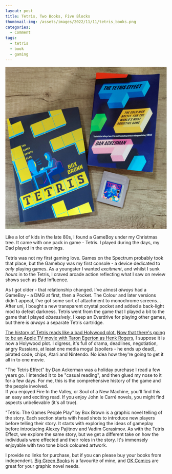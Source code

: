 ```yaml
---
layout: post
title: Tetris, Two Books, Five Blocks
thumbnail-img: /assets/images/2022/11/11/tetris_books.png
categories:
  - Comment
tags: 
  - tetris
  - book
  - gaming
---
```


![Two Books and a Tetris Gameboy Cartridge on a table - Dan Ackerman's "The Tetris Effect" and Box Brown's "Tetris: The Games People Play"](/assets/images/2022/11/11/tetris_books.jpg)

Like a lot of kids in the late 80s, I found a GameBoy under my Christmas 
tree.  It came with one pack in game - Tetris.  I played during the days, my Dad 
played in the evenings.

Tetris was not my first gaming love.  Games on the Spectrum probably took that place, 
but the Gameboy was my first console - a device dedicated to *only* playing games. 
As a youngster I wanted *excitment*, and whilst I sunk *hours* in to the Tetris, I 
craved arcade action reflecting what I saw on review shows such as Bad Influence.

As I got older - that relationship changed.  I've almost *always* had a GameBoy - 
a DMG at first, then a Pocket.  The Colour and later versions didn't appeal, I've 
got some sort of attachment to monochrome screens... After uni, I bought a new transparent 
crystal pocket and added a back-light mod to defeat darkness.  Tetris went from the game that I played 
a bit to the game that I played *obsessively*.  I keep an Everdrive for playing 
other games, but there is *always* a separate Tetris cartridge.

[The history of Tetris reads like a bad Holywood plot.](https://en.wikipedia.org/wiki/Tetris#History) [Now 
that there's going to be an Apple TV movie with Taron Egerton as Henk Rogers](https://en.wikipedia.org/wiki/Tetris_(film)), 
I suppose it is now a Holywood plot.  I digress, it's full of drama, deadlines, 
negotiation, angry Russians, at least one media mogul (spoilers - he ends up dead), 
pirated code, chips, Atari and Nintendo.  No idea how they're going to get it all 
in to one movie.

"The Tetris Effect" by Dan Ackerman was a holiday purchase I read a few years go.  I 
intended it to be "casual reading", and then glued my nose to it for a few days.  For 
me, this is the comprehensive history of the game and the people involved.  
If you enjoyed Fire In the Valley, or Soul of a New Machine, you'll find this an 
easy and exciting read.  If you enjoy John le Carré novels, you might find aspects 
unbelievable (it's all true).

"Tetris: The Games People Play" by Box Brown is a graphic novel telling of the story. 
Each section starts with head shots to introduce new players before telling their story.
It starts with exploring the ideas of gameplay before introducing Alexey Pajitnov and Vadim Gerasimov.  As with the 
Tetris Effect, we explore the same story, but we get a different take on how the 
individuals were effected and their roles in the story.  It's immensely enjoyable 
with two tone block coloured artwork.

I provide no links for purchase, but if you can please buy your books from independent. 
[Big Green Books](https://www.biggreenbookshop.com/) is a favourite of mine, and 
[OK Comics](https://okcomics.co.uk/) are great for your graphic novel needs.